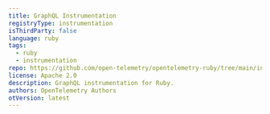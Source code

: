 ```yaml
---
title: GraphQL Instrumentation
registryType: instrumentation
isThirdParty: false
language: ruby
tags:
  - ruby
  - instrumentation
repo: https://github.com/open-telemetry/opentelemetry-ruby/tree/main/instrumentation/graphql
license: Apache 2.0
description: GraphQL instrumentation for Ruby.
authors: OpenTelemetry Authors
otVersion: latest
---
```

